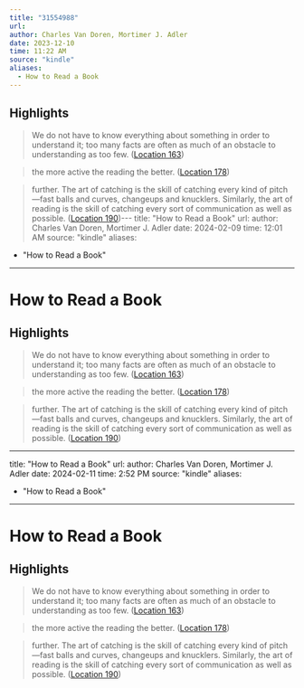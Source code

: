 ```yaml
---
title: "31554988"
url:
author: Charles Van Doren, Mortimer J. Adler
date: 2023-12-10
time: 11:22 AM
source: "kindle"
aliases:
  - How to Read a Book
---
```

## Highlights
> We do not have to know everything about something in order to understand it; too many facts are often as much of an obstacle to understanding as too few. ([Location 163](https://readwise.io/to_kindle?action=open&asin=B004PYDAPE&location=163))

> the more active the reading the better. ([Location 178](https://readwise.io/to_kindle?action=open&asin=B004PYDAPE&location=178))

> further. The art of catching is the skill of catching every kind of pitch—fast balls and curves, changeups and knucklers. Similarly, the art of reading is the skill of catching every sort of communication as well as possible. ([Location 190](https://readwise.io/to_kindle?action=open&asin=B004PYDAPE&location=190))---
title: "How to Read a Book"
url: 
author: Charles Van Doren, Mortimer J. Adler
date: 2024-02-09
time: 12:01 AM
source: "kindle"
aliases:
  - "How to Read a Book"
---
# How to Read a Book

## Highlights
> We do not have to know everything about something in order to understand it; too many facts are often as much of an obstacle to understanding as too few. ([Location 163](https://readwise.io/to_kindle?action=open&asin=B004PYDAPE&location=163))

> the more active the reading the better. ([Location 178](https://readwise.io/to_kindle?action=open&asin=B004PYDAPE&location=178))

> further. The art of catching is the skill of catching every kind of pitch—fast balls and curves, changeups and knucklers. Similarly, the art of reading is the skill of catching every sort of communication as well as possible. ([Location 190](https://readwise.io/to_kindle?action=open&asin=B004PYDAPE&location=190))

---
title: "How to Read a Book"
url: 
author: Charles Van Doren, Mortimer J. Adler
date: 2024-02-11
time: 2:52 PM
source: "kindle"
aliases:
  - "How to Read a Book"
---
# How to Read a Book

## Highlights
> We do not have to know everything about something in order to understand it; too many facts are often as much of an obstacle to understanding as too few. ([Location 163](https://readwise.io/to_kindle?action=open&asin=B004PYDAPE&location=163))

> the more active the reading the better. ([Location 178](https://readwise.io/to_kindle?action=open&asin=B004PYDAPE&location=178))

> further. The art of catching is the skill of catching every kind of pitch—fast balls and curves, changeups and knucklers. Similarly, the art of reading is the skill of catching every sort of communication as well as possible. ([Location 190](https://readwise.io/to_kindle?action=open&asin=B004PYDAPE&location=190))

